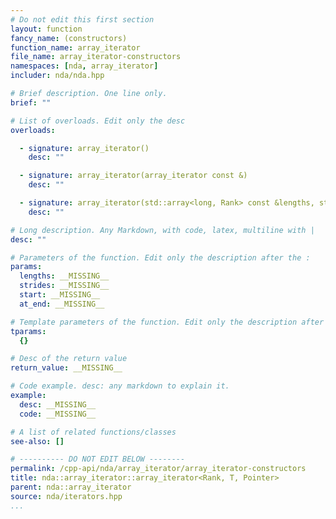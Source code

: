 ```yaml
---
# Do not edit this first section
layout: function
fancy_name: (constructors)
function_name: array_iterator
file_name: array_iterator-constructors
namespaces: [nda, array_iterator]
includer: nda/nda.hpp

# Brief description. One line only.
brief: ""

# List of overloads. Edit only the desc
overloads:

  - signature: array_iterator()
    desc: ""

  - signature: array_iterator(array_iterator const &)
    desc: ""

  - signature: array_iterator(std::array<long, Rank> const &lengths, std::array<long, Rank> const &strides, T *start, bool at_end)
    desc: ""

# Long description. Any Markdown, with code, latex, multiline with |
desc: ""

# Parameters of the function. Edit only the description after the :
params:
  lengths: __MISSING__
  strides: __MISSING__
  start: __MISSING__
  at_end: __MISSING__

# Template parameters of the function. Edit only the description after the :
tparams:
  {}

# Desc of the return value
return_value: __MISSING__

# Code example. desc: any markdown to explain it.
example:
  desc: __MISSING__
  code: __MISSING__

# A list of related functions/classes
see-also: []

# ---------- DO NOT EDIT BELOW --------
permalink: /cpp-api/nda/array_iterator/array_iterator-constructors
title: nda::array_iterator::array_iterator<Rank, T, Pointer>
parent: nda::array_iterator
source: nda/iterators.hpp
...
```


